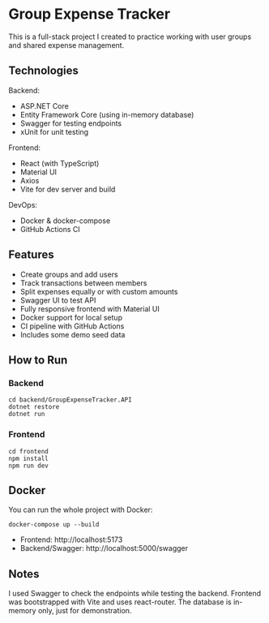 # Group Expense Tracker

This is a full-stack project I created to practice working with user groups and shared expense management.

## Technologies

Backend:
- ASP.NET Core
- Entity Framework Core (using in-memory database)
- Swagger for testing endpoints
- xUnit for unit testing

Frontend:
- React (with TypeScript)
- Material UI
- Axios
- Vite for dev server and build

DevOps:
- Docker & docker-compose
- GitHub Actions CI

## Features

- Create groups and add users
- Track transactions between members
- Split expenses equally or with custom amounts
- Swagger UI to test API
- Fully responsive frontend with Material UI
- Docker support for local setup
- CI pipeline with GitHub Actions
- Includes some demo seed data

## How to Run

### Backend
```
cd backend/GroupExpenseTracker.API
dotnet restore
dotnet run
```

### Frontend
```
cd frontend
npm install
npm run dev
```

## Docker

You can run the whole project with Docker:
```
docker-compose up --build
```

- Frontend: http://localhost:5173
- Backend/Swagger: http://localhost:5000/swagger

## Notes

I used Swagger to check the endpoints while testing the backend.
Frontend was bootstrapped with Vite and uses react-router.
The database is in-memory only, just for demonstration.
